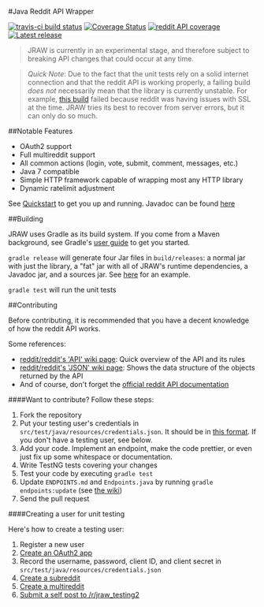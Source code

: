 #Java Reddit API Wrapper

[![travis-ci build status](https://img.shields.io/travis/thatJavaNerd/JRAW.svg)](https://travis-ci.org/thatJavaNerd/JRAW) [![Coverage Status](https://img.shields.io/coveralls/thatJavaNerd/JRAW.svg)](https://coveralls.io/r/thatJavaNerd/JRAW) [![reddit API coverage](https://img.shields.io/badge/api--coverage-70%-blue.svg)](https://github.com/thatJavaNerd/JRAW/blob/master/ENDPOINTS.md) [![Latest release](https://img.shields.io/github/release/thatJavaNerd/JRAW.svg)](https://bintray.com/thatjavanerd/maven/JRAW/_latestVersion)

>JRAW is currently in an experimental stage, and therefore subject to breaking API changes that could occur at any time.

>*Quick Note*: Due to the fact that the unit tests rely on a solid internet connection and that the reddit API is working properly, a failing build *does not* necessarily mean that the library is currently unstable. For example, [this build](https://travis-ci.org/thatJavaNerd/JRAW/builds/69069754) failed because reddit was having issues with SSL at the time. JRAW tries its best to recover from server errors, but it can only do so much.

##Notable Features
 - OAuth2 support
 - Full multireddit support
 - All common actions (login, vote, submit, comment, messages, etc.)
 - Java 7 compatible
 - Simple HTTP framework capable of wrapping most any HTTP library
 - Dynamic ratelimit adjustment

See [Quickstart](https://github.com/thatJavaNerd/JRAW/wiki/Quickstart) to get you up and running. Javadoc can be found [here](https://thatjavanerd.github.io/JRAW#javadoc)

##Building

JRAW uses Gradle as its build system. If you come from a Maven background, see Gradle's [user guide](https://gradle.org/docs/current/userguide/tutorial_using_tasks.html) to get you started.

`gradle release` will generate four Jar files in `build/releases`: a normal jar with just the library, a "fat" jar with all of JRAW's runtime dependencies, a Javadoc jar, and a sources jar. See [here](https://github.com/thatJavaNerd/JRAW/releases/tag/v0.2.0) for an example.

`gradle test` will run the unit tests

##Contributing

Before contributing, it is recommended that you have a decent knowledge of how the reddit API works.

Some references:
 - [reddit/reddit's 'API' wiki page](https://github.com/reddit/reddit/wiki/API): Quick overview of the API and its rules
 - [reddit/reddit's 'JSON' wiki page](https://github.com/reddit/reddit/wiki/JSON): Shows the data structure of the objects returned by the API
 - And of course, don't forget the [official reddit API documentation](https://www.reddit.com/dev/api/oauth)

####Want to contribute? Follow these steps:

1. Fork the repository
2. Put your testing user's credentials in `src/test/java/resources/credentials.json`. It should be in [this format](https://gist.github.com/thatJavaNerd/e393a7af4c3a8c564833). If you don't have a testing user, see below.
3. Add your code. Implement an endpoint, make the code prettier, or even just fix up some whitespace or documentation.
4. Write TestNG tests covering your changes
5. Test your code by executing `gradle test`
6. Update `ENDPOINTS.md` and `Endpoints.java` by running `gradle endpoints:update` (see [the wiki](https://github.com/thatJavaNerd/JRAW/wiki/Endpoints))
7. Send the pull request

####Creating a user for unit testing

Here's how to create a testing user:

1. Register a new user
2. [Create an OAuth2 app](https://www.reddit.com/prefs/apps)
3. Record the username, password, client ID, and client secret in `src/test/java/resources/credentials.json`
4. [Create a subreddit](https://www.reddit.com/subreddits/create)
5. [Create a multireddit](http://www.redditblog.com/2013/06/browse-future-of-reddit-re-introducing.html)
6. [Submit a self post to /r/jraw_testing2](https://www.reddit.com/r/jraw_testing2/submit?selftext=true)
